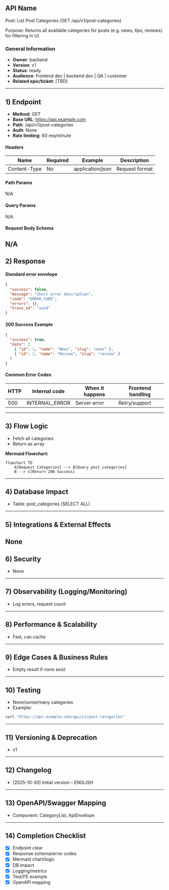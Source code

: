 ## API Name
Post: List Post Categories (GET /api/v1/post-categories)

Purpose: Returns all available categories for posts (e.g. news, tips, reviews) for filtering in UI.

### General Information
- **Owner**: backend
- **Version**: v1
- **Status**: ready
- **Audience**: frontend dev | backend dev | QA | customer
- **Related epic/ticket**: [TBD]
---
## 1) Endpoint
- **Method**: GET
- **Base URL**: https://api.example.com
- **Path**: /api/v1/post-categories
- **Auth**: None
- **Rate limiting**: 60 req/minute

#### Headers
| Name         | Required | Example            | Description        |
|--------------|----------|--------------------|--------------------|
| Content-Type | No       | application/json   | Request format     |

#### Path Params
N/A
#### Query Params
N/A
#### Request Body Schema
N/A
---
## 2) Response
#### Standard error envelope
```json
{
  "success": false,
  "message": "Short error description",
  "code": "ERROR_CODE",
  "errors": {},
  "trace_id": "uuid"
}
```
#### 200 Success Example
```json
{
  "success": true,
  "data": [
    { "id": 1, "name": "News", "slug": "news" },
    { "id": 2, "name": "Review", "slug": "review" }
  ]
}
```
#### Common Error Codes
| HTTP | Internal code    | When it happens      | Frontend handling |
|------|------------------|----------------------|-------------------|
| 500  | INTERNAL_ERROR   | Server error         | Retry/support     |
---
## 3) Flow Logic
- Fetch all categories
- Return as array

**Mermaid Flowchart:**
```mermaid
flowchart TD
    A[Request Categories] --> B[Query post_categories]
    B --> C[Return 200 Success]
```
---
## 4) Database Impact
- Table: post_categories (SELECT ALL)
---
## 5) Integrations & External Effects
None
---
## 6) Security
- None
---
## 7) Observability (Logging/Monitoring)
- Log errors, request count
---
## 8) Performance & Scalability
- Fast, can cache
---
## 9) Edge Cases & Business Rules
- Empty result if none exist
---
## 10) Testing
- None/some/many categories
- Example:
```bash
curl "https://api.example.com/api/v1/post-categories"
```
---
## 11) Versioning & Deprecation
- v1
---
## 12) Changelog
- [2025-10-30] Initial version – ENGLISH
---
## 13) OpenAPI/Swagger Mapping
- Component: CategoryList, ApiEnvelope
---
## 14) Completion Checklist
- [x] Endpoint clear
- [x] Response schema/error codes
- [x] Mermaid chart/logic
- [x] DB impact
- [x] Logging/metrics
- [x] Test/FE example
- [x] OpenAPI mapping
